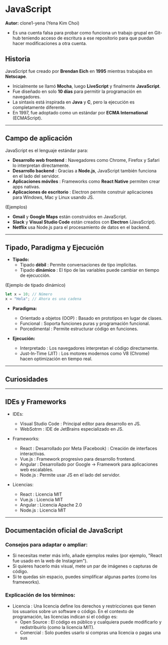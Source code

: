 # JavaScript
**Autor:** clone1-yena (Yena Kim Choi)
 - Es una cuenta falsa para probar como funciona un trabajo grupal en Git-hub teniendo acceso de escritura a ese repositorio para que puedan hacer modificaciones a otra cuenta.

## Historia
JavaScript fue creado por **Brendan Eich** en **1995** mientras trabajaba en **Netscape**.
- Inicialmente se llamó **Mocha**, luego **LiveScript** y finalmente **JavaScript**.
- Fue diseñado en solo **10 días** para permitir la programación en navegadores.
- La sintaxis está inspirada en **Java** y **C**, pero la ejecución es completamente diferente.
- En 1997, fue adoptado como un estándar por **ECMA International** (ECMAScript).

---

## Campo de aplicación
JavaScript es el lenguaje estándar para:
- **Desarrollo web frontend** : Navegadores como Chrome, Firefox y Safari lo interpretan directamente.
- **Desarrollo backend** : Gracias a **Node.js**, JavaScript también funciona en el lado del servidor.
- **Aplicaciones móviles** : Frameworks como **React Native** permiten crear apps nativas.
- **Aplicaciones de escritorio** : Electron permite construir aplicaciones para Windows, Mac y Linux usando JS.

(Ejemplos)
- **Gmail** y **Google Maps** están construidos en JavaScript.
- **Slack** y **Visual Studio Code** están creados con **Electron** (JavaScript).
- **Netflix** usa Node.js para el procesamiento de datos en el backend.

---

## Tipado, Paradigma y Ejecución
- **Tipado:**
  - Tipado **débil** : Permite conversaciones de tipo implícitas.
  - Tipado **dinámico** : El tipo de las variables puede cambiar en tiempo de ejecucción.
 
(Ejemplo de tipado dinámico)
```javascript
let x = 10; // Número
x = "Hola"; // Ahora es una cadena
```

- **Paradigma:**
  - Orientado a objetos (OOP) : Basado en prototipos en lugar de clases.
  - Funcional : Soporta funciones puras y programación funcional.
  - Porcedimental : Permite estructurar código en funciones.
  
- **Ejecución:**
  - Interpretado : Los navegadores interpretan el código directamente.
  - Just-In-Time (JIT) : Los motores modernos como V8 (Chrome) hacen optimización en tiempo real.
  
---

## Curiosidades


---

## IDEs y Frameworks
- IDEs:
  - Visual Studio Code : Principal editor para desarrollo en JS.
  - WebSotrm : IDE de JetBrains especializado en JS.

- Frameworks:
  - React : Desarrollado por Meta (Facebook) : Creación de interfaces interactivas.
  - Vue.js : Framework progresivo para desarrollo frontend.
  - Angular : Desarrollado por Google → Framework para aplicaciones web escalables.
  - Node.js : Permite usar JS en el lado del servidor.

- Licencias:
  - React : Licencia MIT
  - Vue.js : Licencia MIT
  - Angular : Licencia Apache 2.0
  - Node.js : Licencia MIT

---
Documentación oficial de JavaScript
---

### **Consejos para adaptar o ampliar:**
- Si necesitas meter más info, añade ejemplos reales (por ejemplo, "React fue usado en la web de Instagram").
- Si quieres hacerlo más visual, mete un par de imágenes o capturas de código.
- Si te quedas sin espacio, puedes simplificar algunas partes (como los frameworks).

### **Explicación de los términos:**
- Licencia : Una licencia define los derechos y restricciones que tienen los usuarios sobre un software o código. En el contexto de programación, las licencias indican si el código es:
  - Open Source : El código es público y cualquiera puede modificarlo y redistribuirlo (como la licencia MIT).
  - Comercial : Solo puedes usarlo si compras una licencia o pagas una sus
